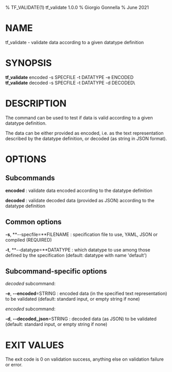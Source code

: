 % TF\_VALIDATE(1) tf\_validate 1.0.0
% Giorgio Gonnella
% June 2021

# NAME

tf\_validate - validate data according to a given datatype definition

# SYNOPSIS

**tf\_validate** encoded -s SPECFILE -t DATATYPE -e ENCODED\
**tf\_validate** decoded -s SPECFILE -t DATATYPE -d DECODED\

# DESCRIPTION

The command can be used to test if data is valid according to a given
datatype definition.

The data can be either provided as encoded, i.e. as the text representation
described by the datatype definition, or decoded (as string in JSON format).

# OPTIONS

## Subcommands

**encoded**
: validate data encoded according to the datatype definition

**decoded**
: validate decoded data (provided as JSON) according to the datatype definition

## Common options
**-s**, **\-\-specfile=**FILENAME
: specification file to use, YAML, JSON or compiled (REQUIRED)

**-t**, **\-\-datatype=**DATATYPE
: which datatype to use among those defined by the specification
  (default: datatype with name 'default')

## Subcommand-specific options

*decoded* subcommand:

**-e**, **\-\-encoded**=STRING
: encoded data (in the specified text representation) to be validated
  (default: standard input, or empty string if none)

*encoded* subcommand:

**-d**, **\-\-decoded\_json**=STRING
: decoded data (as JSON) to be validated
  (default: standard input, or empty string if none)

# EXIT VALUES
The exit code is 0 on validation success, anything else on validation
failure or error.
